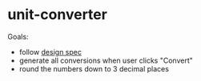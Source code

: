 # unit-converter
Goals:  
  * follow <a href="https://www.figma.com/design/cqtGul0V8RFXY4vTcIv1Kc/Unit-Conversion?node-id=0-13&t=3LlXcm8PoGST7jqP-0">design spec</a> 
  * generate all conversions when user clicks "Convert"
  * round the numbers down to 3 decimal places  
